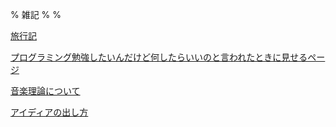 % 雑記
%
%

<!-- [日記](./Diary/) -->

<!-- [雑記](./Misc/) -->

[旅行記](./Travel)

[プログラミング勉強したいんだけど何したらいいのと言われたときに見せるページ](./Programing/)

[音楽理論について](./Music/MusicTheory/)

[アイディアの出し方](./Essay/Idea/)
